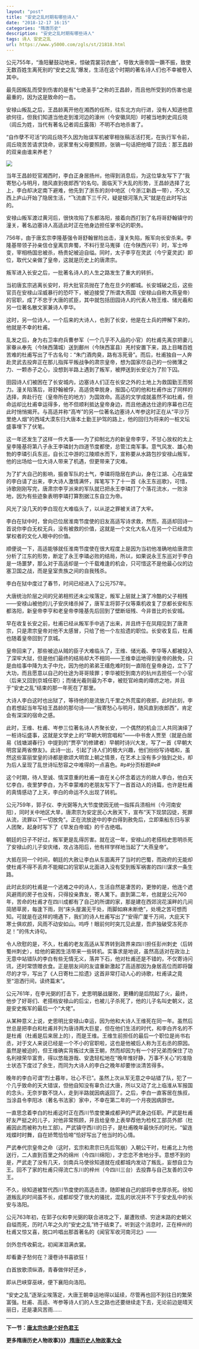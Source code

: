 ```yaml
---
layout: "post"
title: "安史之乱时期有哪些诗人"
date: "2018-12-17 16:15"
categories: "隋唐历史"
description: "安史之乱时期有哪些诗人"
tags: 诗人 安史之乱
url: https://www.y5000.com/zgls/st/21818.html
---
```






公元755年，“渔阳鼙鼓动地来，惊破霓裳羽衣曲”，导致大唐帝国一蹶不振，致使无数百姓生离死别的“安史之乱”爆发，生活在这个时期的著名诗人们也不幸被卷入其中。

最先因叛乱而受到伤害的是有“七绝圣手”之称的王昌龄，而且他所受到的伤害也是最重的，因为这是致命的一击。

安禄山叛乱之后，王昌龄离开他在湘西的任所，往东北方向行进，没有人知道他意欲何往，但我们知道当他走到淮河边的濠州（今安徽凤阳）时被当地刺史闾丘晓（闾丘为姓，当代有著名记者闾丘露薇）不明不白地杀害了。

“自作孽不可活”的闾丘晓不久因为贻误军机被宰相张稿活活打死，在执行军令前，闾丘晓苦苦请求饶命，说家里有父母要照顾，张镐一句话把他噎了回去：那王昌龄的双亲由谁来养老？

![](https://img.y5000.com/uploads/allimg/170523/8-1F523143019405.jpg)

当年王昌龄贬官湘西时，李白正身居扬州，他得到消息后，为这位挚友写下了“我寄愁心与明月，随风直到夜郎西”的名句。面临天下大乱的形势，王昌龄选择了北上，李白却决定南下避难，他先到了浙东的剡中地区（今浙江新昌一带），不久又西上庐山开始了隐居生活，“飞流直下三千尺，疑是银河落九天”就是在此时写出的。

安禄山叛军渡过黄河后，很快攻陷了东都洛阳，接着向西打到了名将哥舒翰镇守的潼关，著名边塞诗人高适此时正在他身边担任掌书记的职务。

756年，由于唐玄宗李隆基强令哥舒翰冒险出击，潼关失陷，叛军向长安杀来。李隆基带领子孙亲信仓皇离京奔蜀，不料行至马嵬驿（在今陕西兴平）时，军士哗变，宰相杨国忠被杀，杨贵妃被迫自缢。同时，太子李亨在灵武（今宁夏灵武）即位，取代父亲做了皇帝，这就是历史上的唐肃宗。

叛军进入长安之后，一批著名诗人的人生之路发生了重大的转折。

当初唐玄宗逃离长安时，将大批官员抛在了危在旦夕的都城。长安城破之后，这些官员在安禄山淫威暴行的恐吓下，被迫接受了所谓大燕国（安禄山自称大燕皇帝）的官职，成了不忠于大唐的贰臣，其中就包括田园诗人的代表人物王维、储光羲和另一位著名散文家兼诗人李华。

这时，另一位诗人，一个后来的大诗人，也到了长安，他是在士兵的押解下来的，他就是不幸的杜甫。

乱发之后，身为右卫率府兵曹参军（一个几乎不入品的小官）的杜甫先离京把妻儿家眷从奉先（今陕西蒲城）送到鄜州（今陕西富县）羌村安置下来，路上目睹百姓苦难的杜甫写出了千古名句：“朱门酒肉臭，路有冻死骨”。而后，杜甫独自一人奔赴灵武去投奔正在那儿指挥平叛战争的肃宗皇帝，想为国家尽自己的一份微薄之力、一颗赤子之心，没想到半路上遇到了叛军，被押送到长安沦为了阶下囚。

田园诗人们被困在了长安城内，边塞诗人们正在长安之外的土地上为救国勤王而努力。潼关陷落后，哥舒翰被俘，高适侥幸脱身，报国心切的他和杜甫作出了同样的选择，奔赴行在（皇帝所在的地方）为国效命。高适的文学成就虽然不如杜甫，但命运却比杜甫幸运得多，他不但顺利抵达皇帝身边，而且他通达仕途的序幕也已在此时悄悄揭开。与高适并称“高岑”的另一位著名边塞诗人岑参这时正在从“平沙万里绝人烟”的西域大漠东归大唐本土勤王护驾的路上，他的回归为将来的一桩文坛盛事埋下了伏笔。

这一年还发生了这样一件大事——为了抑制北方的新皇帝李亨，不甘心放权的太上皇李隆基将第八子永王李璘封为四道节度都使，总管江南军事。意气风发、雄心勃勃的李璘引兵东巡，自长江中游的江陵顺水而下，宣称要从水路包抄安禄山叛军，他的出场给一位大诗人带来了机遇，但更带来了灾难。

为了扩大自己的影响，振奋军队的士气，李璘将隐居在庐山，身在江湖、心在庙堂的李白请了出来，李大诗人激情满怀，挥笔写下了十一首《永王东巡歌》，可惜，诗歌刚刚写完，唐肃宗李亨派来的军队就已把永王李璘打了个落花流水，一败涂地，因为有些迹象表明李璘打算割据江东自立为帝。

风光了没几天的李白现在大难临头了，以从逆之罪被关进了大牢。

李白在狱中时，曾向已位居淮南节度使的旧友高适写诗求救，然而，高适却回诗一首说你李白无权无兵，没有被救的价值，这就是一个文化大名人在另一个已经成为掌权者的文化人眼中的价值。

顺便说一下，高适能够就任淮南节度使在很大程度上是因为当初他准确地给唐肃宗分析了江东的形势，断定了永王李璘必败的结局，所以，如果说永王东巡对于李白是一场噩梦，那么对于高适却是一个千载难逢的机会，只可惜这不是他最心仪的边塞卫国之战，而是皇室贵族之间的自我残杀。

李白在狱中度过了春节，时间已经进入了公元757年。

大唐统治阶层之间的兄弟相煎还未尘埃落定，叛军上层就上演了冷酷的父子相残——安禄山被他的儿子安庆绪杀掉了，唐军主将郭子仪等乘机收复了京都长安和东都洛阳，新皇帝李亨和老皇帝李隆基先后回到了壁断垣残、今非昔比的长安城。

早在收复长安之前，杜甫已经从叛军手中逃了出来，并且终于在凤翔见到了唐肃宗，只是肃宗皇帝对他不太感冒，只给了他一个左拾遗的职位。长安收复后，杜甫也随着皇帝回到了京城。

皇帝回来了，那些被迫从贼的臣子大难临头了，王维、储光羲、李华等人都被投入了深牢大狱，但是他们最终的结局却大不相同——王维幸运地得到皇帝的赦免，只是由给事中降为太子中允，因为他的弟弟王缙危难时刻一直陪在皇帝身边，立下了大功，而且愿意以自己的仕途为哥哥赎罪；李华被贬到南方的杭州去担任一个小官（后来又回到京城任职）；而储光羲则最为不幸，被贬官岭南的瘴疠之地，并且于“安史之乱”结束的那一年死在了那里。

大诗人李白这时也出狱了，等待他的是流放几千里之外荒蛮的夜郎，此时此刻，李白若想起当年写给王昌龄的那句诗——“我寄愁心与明月，随风直到夜郎西”，肯定会有深深的宿命之感。

此时，王维、杜甫、岑参三位著名诗人齐聚长安，一个偶然的机会三人共同演绎了一桩诗坛盛事，这就是文学史上的“早朝大明宫唱和”——中书舍人贾至（就是白居易《钱塘湖春行》中提到的“贾亭”的修建者）早朝时诗兴大发，写了一首《早朝大明宫呈两省僚友》。此诗一出，引起了诗人们的极大兴趣，他们纷纷写诗唱和，虽然这些富丽堂皇的诗都是歌颂大明宫上朝之情景，在艺术上没有多少独到之处，却为后人呈现了乱世诗坛愁容之中难得的一点喜色。#p#分页标题#e#

这个时期，待人至诚、情深意重的杜甫一直在关心怀念着远方的故人李白，他白天忆李白，夜里梦李白，为不幸蒙难的老朋友写下了一首首动人的诗篇，也许是杜甫的真情感动了上天，李白的命运不久出现了转机。

公元759年，郭子仪、李光弼等九大节度使因无统一指挥兵溃相州（今河南安阳），同时关中地区大旱，唐肃宗为安定民心大赦天下，宣布“天下现禁囚徒，死罪从流，流罪以下一切放免”。正在流放途中的李白得到赦免后，立即乘船东归与家人团聚，起身时写下了《早发白帝城》的千古绝唱。

朝廷的日子不好过，叛军更是乱得厉害。就在这一年，安禄山的老搭档史思明杀死了安禄山的儿子安庆绪，攻占洛阳后，他有样学样地当起了“大燕皇帝”。

大抵在同一个时间，朝廷的大赦让李白从东面离开了当时的巴蜀，而政府的无能却使杜甫不得不丢弃不能糊口的官职从北面进入没有受到叛军祸害的四川谋求一条生路。

此时此刻的杜甫是一个逃难之中的诗人，生活自然是凄苦的，更惨的是，他连个遮风避雨的房子也没有，只得投亲靠友，寄人篱下。直到第二年，也就是公元760年，苦命的杜甫才在四川成都有了自己的所谓的家，那是建在西郊浣花溪畔的几间简陋草房，每逢下雨，则“床头屋漏无干处，雨脚如麻未断绝”，处境之苦可想而知。可就是在这样的境遇下，我们的诗人杜甫写出了“安得广厦千万间，大庇天下寒士俱欢颜，风雨不动安如山。呜呼！眼前何时突兀见此屋，吾庐独破受冻死亦足！”的伟大诗句。

令人欣慰的是，不久，杜甫的老友高适从军界转到政界来四川担任彭州刺史（后转蜀州刺史），给他的窘困生活带来一些转机。实事求是地说，虽然高适对在政治上无意中站错队的李白有些无情无义，落井下石，他对杜甫还是不错的，不仅寄诗问讯，还时常馈赠衣食。正是朋友间的友谊重新激起了高适那因为身居高位而即将罄尽的才华，写出了《人日寄杜二拾遗》这首非常打动人心的诗歌，杜甫读之竟至“泪洒行间，读终篇末”。

公元761年，在李光弼的打击下，史思明屡战屡败，更糟的是后院起了火，最终，他步了好哥们、老搭档安禄山的后尘，也被儿子杀死了，他的儿子名叫史朝义，这是安史叛军的最后一个“大佬”。

从某种意义上说，史思明比安禄山幸运，因为他和大诗人王维死在同一年。虽然后世总是把李白和杜甫并列为唐诗两大巨星，但在他们生活的时代，和李白齐名的不是杜甫（杜甫是后来居上的），而是王维。王维生前担任的最后一个职位是尚书右丞，对于文人来说已经是一个不小的官职啦，这也是他被后人称为王右丞的原因。虽然是被迫的，但王维确实背叛过大唐王朝，然而却因为有一个好兄弟而保住了功名利禄荣华富贵，得以悠哉游哉、安逸轻松地在“晚年惟好静，万事不关心”的准隐士状态下度过了余生，而同为大诗人的李白之晚年却要惨淡清苦得多。

晚年的李白可谓“烈士暮年，壮心不已”。虽然上次从军无意之中站错了队，犯了一个几乎致命的天大错误，但他自知没有辜负过大唐，所以又动了北上临淮从军报国的念头，无奈岁数不饶人，走到半路就因病返回了。之后，李白一直客居在族叔，当涂县令李阳冰（著名书法家）家中，不幸在第二年的一个月夜因病辞世。

一直思念着李白的杜甫这时正在西川节度使兼成都尹的严武身边任职。严武是杜甫好友严挺之的儿子，对他非常照顾，并且给皇帝上表举荐他为检校工部员外郎（杜甫因此而被称为杜工部）。严武镇守西川的日子，是杜甫晚年最快乐的时光，“留连戏蝶时时舞，自在娇莺恰恰啼”恰好写出了他当时的心情。

严武奉代宗皇帝之命（这时，玄宗和肃宗已先后驾崩）入朝公干时，杜甫北上为他送行，二人直到百里之外的绵州（今四川绵阳），才恋恋不舍地分手。意想不到的是，严武走了没有几天，剑南兵马使徐知道就在成都城内发动了叛乱，妄想自立为王。回不了家的杜甫只得流亡东川的梓州（今四川三台）去投靠与自己友善的汉中王。

不久，徐知道被暂代西川节度使的高适击溃，随即被自己的部将李忠厚杀死。徐知道叛乱的时间虽不长，成都却受了很大的骚扰，混乱的状况并不下于安史乱中的长安与洛阳。

公元763年初，在郭子仪和李光弼的联合进攻之下，屡遭败绩、穷途末路的史朝义自缢而死，历时八年之久的“安史之乱”终于结束了。听到这个消息时，正在梓州的杜甫又惊又喜，脱口吟唱出那首著名的《闻官军收河南河北》——

剑外忽传收蓟北，初闻涕泪满衣裳。

却看妻子愁何在？漫卷诗书喜欲狂！

白首放歌须纵酒，青春做伴好还乡，

即从巴峡穿巫峡，便下襄阳向洛阳。

“安史之乱”逐渐尘埃落定，大唐王朝幸运地得以延续，尽管再也回不到往日的繁荣富强。杜甫、高适、岑参等诗人们的人生之路也还要继续走下去，无论前边是晴天丽日，还是凄风苦雨……

* * *

**下一节：[唐太宗也是个好色君王](https://www.y5000.com/zgls/st/21819.html)**

**更多隋唐历史人物故事》》》[ 隋唐历史人物故事大全](https://www.y5000.com/zgls/st/21837.html)**
